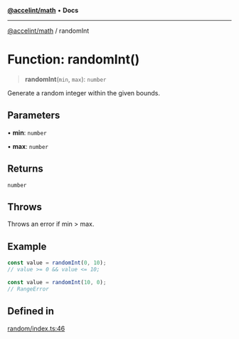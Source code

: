 [**@accelint/math**](../README.md) • **Docs**

***

[@accelint/math](../README.md) / randomInt

# Function: randomInt()

> **randomInt**(`min`, `max`): `number`

Generate a random integer within the given bounds.

## Parameters

• **min**: `number`

• **max**: `number`

## Returns

`number`

## Throws

Throws an error if min > max.

## Example

```ts
const value = randomInt(0, 10);
// value >= 0 && value <= 10;

const value = randomInt(10, 0);
// RangeError
```

## Defined in

[random/index.ts:46](https://github.com/gohypergiant/standard-toolkit/blob/258694cea8ed8bbd956b3cf5da47c2c9debcf127/packages/math/src/random/index.ts#L46)
